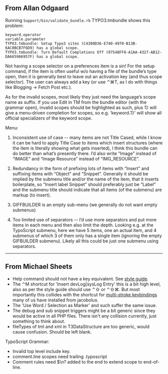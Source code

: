 ## From Allan Odgaard

Running `Support/bin/validate_bundle.rb` TYPO3.tmbundle shows this problem:

    keyword.operator
    variable.parameter
    TYPO3.tmbundle: Setup Typo3 sites (C4380D36-E740-4970-B13B-6AC0BCB7F6D9) has a global scope.
    TYPO3.tmbundle: Turn Default Completions Off (97548FF8-A1AA-4327-AB12-DA665966957F) has a global scope.

Not having a scope selector on a preferences item is a sin! For the setup command, if the item is often useful w/o having a file of the bundle’s type open, then it is generally best to leave out an activation key (and thus scope selector). The user can always add a key (or use ⌃⌘T, as I do with things like Blogging → Fetch Post etc.).

As for the invalid scopes, most likely they just need the language’s scope name as suffix. If you use Edit in TM from the bundle editor (with the grammar open), invalid scopes should be highlighted as such, plus ⎋ will give a menu-driven completion for scopes, so e.g. ‘keyword.⎋’ will show all official specializers of the keyword scope.

Menu:

 1) Inconsistent use of case -- many items are not Title Cased, while I know it can be hard to apply Title Case to items which insert structures (where the item is literally showing what gets inserted), I think this bundle can do better than what’s presently there. I’d also write “Image” instead of “IMAGE” and “Image Resource” instead of “IMG_RESOURCE”.

 2) Redundancy in the form of prefixing lots of items with “Insert” and suffixing items with “Object” and “Snippet”. Generally it should be implied by the submenu title and/or the name of the item, that it inserts boilerplate, so “Insert label Snippet” should preferably just be “Label” and the submenu title should indicate that all items (of the submenu) are markup (to insert).

 3) GIFFBUILDER is an empty sub-menu (we generally do not want empty submenus)

 4) Too limited use of separators -- I’d use more separators and put more items in each menu and then also limit the depth. Looking e.g. at the TypoScript submenu, here we have 5 items, one an actual item, and 4 submenus of which 3 of them only has a single item (ignoring the empty GIFBUILDER submenu). Likely all this could be just one submenu using separators.

---

## From Michael Sheets

- Help command should not have a key equivalent. See [style guide][1].
- The ⌃M shortcut for 'Insert devLog|sysLog Entry' this is a bit high level, also as per the style guide should use ⌃⇧ or ⌃⇧⌘. But most importantly this collides with the shortcut for [multi-stroke keybindings][2] many of us have installed from jacobolus.
- The 'Use Word / Selection as Marker' and such suffer the same issue.
- The debug and sub snippet triggers might be a bit generic since they would be active in all PHP files. There isn't any collision currently, just something to think about.
- fileTypes of tml and xml in T3DataStructure are too generic, would cause confusion. Should be left blank.

TypoScript Grammar:

- Invalid top level include key.
- comment.line scopes need trailing .typoscript
- Comment rules need $\n? added to the end to extend scope to end-of-line.

[1]: http://macromates.com/wiki/Bundles/StyleGuide
[2]: http://macromates.com/blog/2006/multi-stroke-key-bindings/